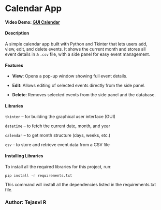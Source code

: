# Calendar App
#### Video Demo:  [GUI Calendar](https://youtu.be/Dm8ZdF0ZH-M)
#### Description
A simple calendar app built with Python and Tkinter that lets users add, view, edit, and delete events. It shows the current month and stores all event details in a ```.csv``` file, with a side panel for easy event management.

#### Features
+ __View__: Opens a pop-up window showing full event details.

+ __Edit__: Allows editing of selected events directly from the side panel.

+ __Delete__: Removes selected events from the side panel and the database.

#### Libraries
 `tkinter` – for building the graphical user interface (GUI)

 `datetime` – to fetch the current date, month, and year

 `calendar` – to get month structure (days, weeks, etc.)

 `csv` – to store and retrieve event data from a CSV file

#### Installing Libraries
To install all the required libraries for this project, run:

```
pip install -r requirements.txt
```

This command will install all the dependencies listed in the requirements.txt file.

### Author: Tejasvi R

